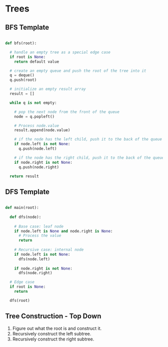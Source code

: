 # Trees


## BFS Template

```python

def bfs(root):

  # handle an empty tree as a special edge case
  if root is None:
    return default value

  # create an empty queue and push the root of the tree into it
  q = deque()
  q.push(root)

  # initialize an empty result array
  result = []

  while q is not empty:

    # pop the next node from the front of the queue
    node = q.popleft()

    # Process node.value
    result.append(node.value)

    # if the node has the left child, push it to the back of the queue
    if node.left is not None:
      q.push(node.left)

    # if the node has the right child, push it to the back of the queue
    if node.right is not None:
      q.push(node.right)

  return result

```

## DFS Template

```python

def main(root):
  
  def dfs(node):
  
    # Base case: leaf node
    if node.left is None and node.right is None:
      # Process the value
      return
  
    # Recursive case: internal node
    if node.left is not None:
      dfs(node.left)
  
    if node.right is not None:
      dfs(node.right)

  # Edge case
  if root is None:
    return

  dfs(root)

```

## Tree Construction - Top Down

1. Figure out what the root is and construct it.
2. Recursively construct the left subtree.
3. Recursively construct the right subtree.
